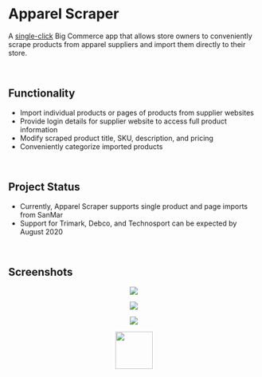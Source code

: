 # Apparel Scraper 

A [single-click](https://developer.bigcommerce.com/api-docs/getting-started/building-apps-bigcommerce/types-of-apps) Big Commerce app that allows store owners to conveniently scrape products from apparel suppliers and import them directly to their store.

<br>

## Functionality

* Import individual products or pages of products from supplier websites
* Provide login details for supplier website to access full product information
* Modify scraped product title, SKU, description, and pricing
* Conveniently categorize imported products

<br>

## Project Status
* Currently, Apparel Scraper supports single product and page imports from SanMar
* Support for Trimark, Debco, and Technosport can be expected by August 2020

<br>

## Screenshots

<p align="center">
<img src="https://user-images.githubusercontent.com/45947696/83891016-8f192700-a71a-11ea-9921-969a341d218e.png">
</p>

<p align="center">
<img src="https://user-images.githubusercontent.com/45947696/83891024-92141780-a71a-11ea-8f2d-f4c7d9376dff.png">
</p>

<p align="center">
<img src="https://user-images.githubusercontent.com/45947696/83891025-92acae00-a71a-11ea-9818-379b641025d3.png">
</p>

<p align="center">
<img width="75" src="https://user-images.githubusercontent.com/45947696/83892017-0b603a00-a71c-11ea-810a-8d40964dd27f.png"> 
</p>
